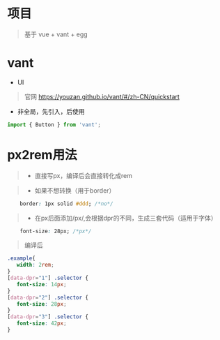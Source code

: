 # 项目
> 基于 vue + vant + egg

# vant
- UI
> 官网 https://youzan.github.io/vant/#/zh-CN/quickstart
- 非全局，先引入，后使用
```js
import { Button } from 'vant';
``` 

# px2rem用法

> - 直接写px，编译后会直接转化成rem

> - 如果不想转换（用于border）

```css
    border: 1px solid #ddd; /*no*/
```

> - 在px后面添加/px/,会根据dpr的不同，生成三套代码（适用于字体）

```css
    font-size: 28px; /*px*/
```

> 编译后
 ```css
.example{
    width: 2rem;
}
[data-dpr="1"] .selector {
    font-size: 14px;
}
[data-dpr="2"] .selector {
    font-size: 28px;
}
[data-dpr="3"] .selector {
    font-size: 42px;
}
```